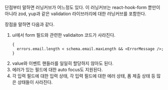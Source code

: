 단점부터 말하면 러닝커브가 어느정도 있다. 이 러닝커브는 react-hook-form 뿐만이 아니라 zod, yup과 같은 validation 라이브러리에 대한 러닝커브를 포함한다.

장점을 말하면 다음과 같다.

1. ui에서 form 필드와 관련한 validaiton 코드가 사라진다.
   ```tsx
   {
     errors.email.length < schema.email.maxLength && <ErrorMessage />;
   }
   ```
2. value와 이벤트 핸들러를 일일히 할당하지 않아도 된다.
3. 에러가 있는 필드에 대한 auto focus도 지원된다.
4. 각 입력 필드에 대한 입력 상태, 각 입력 필드에 대한 에러 상태, 폼 제출 상태 등 많은 상태들이 사라진다.